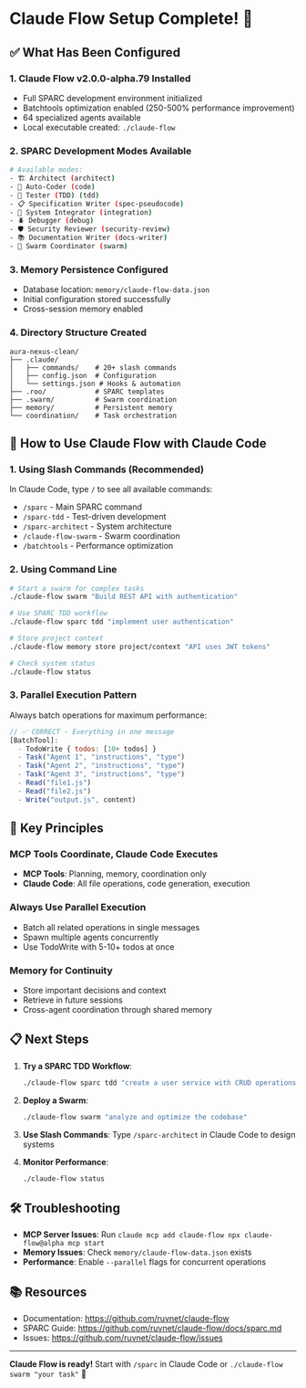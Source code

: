 # Claude Flow Setup Complete! 🚀

## ✅ What Has Been Configured

### 1. **Claude Flow v2.0.0-alpha.79 Installed**
- Full SPARC development environment initialized
- Batchtools optimization enabled (250-500% performance improvement)
- 64 specialized agents available
- Local executable created: `./claude-flow`

### 2. **SPARC Development Modes Available**
```bash
# Available modes:
- 🏗️ Architect (architect)
- 🧠 Auto-Coder (code)
- 🧪 Tester (TDD) (tdd)
- 📋 Specification Writer (spec-pseudocode)
- 🔗 System Integrator (integration)
- 🪲 Debugger (debug)
- 🛡️ Security Reviewer (security-review)
- 📚 Documentation Writer (docs-writer)
- 🐝 Swarm Coordinator (swarm)
```

### 3. **Memory Persistence Configured**
- Database location: `memory/claude-flow-data.json`
- Initial configuration stored successfully
- Cross-session memory enabled

### 4. **Directory Structure Created**
```
aura-nexus-clean/
├── .claude/
│   ├── commands/    # 20+ slash commands
│   ├── config.json  # Configuration
│   └── settings.json # Hooks & automation
├── .roo/            # SPARC templates
├── .swarm/          # Swarm coordination
├── memory/          # Persistent memory
└── coordination/    # Task orchestration
```

## 🚀 How to Use Claude Flow with Claude Code

### 1. **Using Slash Commands** (Recommended)
In Claude Code, type `/` to see all available commands:
- `/sparc` - Main SPARC command
- `/sparc-tdd` - Test-driven development
- `/sparc-architect` - System architecture
- `/claude-flow-swarm` - Swarm coordination
- `/batchtools` - Performance optimization

### 2. **Using Command Line**
```bash
# Start a swarm for complex tasks
./claude-flow swarm "Build REST API with authentication"

# Use SPARC TDD workflow
./claude-flow sparc tdd "implement user authentication"

# Store project context
./claude-flow memory store project/context "API uses JWT tokens"

# Check system status
./claude-flow status
```

### 3. **Parallel Execution Pattern**
Always batch operations for maximum performance:
```javascript
// ✅ CORRECT - Everything in one message
[BatchTool]:
  - TodoWrite { todos: [10+ todos] }
  - Task("Agent 1", "instructions", "type")
  - Task("Agent 2", "instructions", "type")
  - Task("Agent 3", "instructions", "type")
  - Read("file1.js")
  - Read("file2.js")
  - Write("output.js", content)
```

## 🎯 Key Principles

### MCP Tools Coordinate, Claude Code Executes
- **MCP Tools**: Planning, memory, coordination only
- **Claude Code**: All file operations, code generation, execution

### Always Use Parallel Execution
- Batch all related operations in single messages
- Spawn multiple agents concurrently
- Use TodoWrite with 5-10+ todos at once

### Memory for Continuity
- Store important decisions and context
- Retrieve in future sessions
- Cross-agent coordination through shared memory

## 📋 Next Steps

1. **Try a SPARC TDD Workflow**:
   ```bash
   ./claude-flow sparc tdd "create a user service with CRUD operations"
   ```

2. **Deploy a Swarm**:
   ```bash
   ./claude-flow swarm "analyze and optimize the codebase"
   ```

3. **Use Slash Commands**:
   Type `/sparc-architect` in Claude Code to design systems

4. **Monitor Performance**:
   ```bash
   ./claude-flow status
   ```

## 🛠️ Troubleshooting

- **MCP Server Issues**: Run `claude mcp add claude-flow npx claude-flow@alpha mcp start`
- **Memory Issues**: Check `memory/claude-flow-data.json` exists
- **Performance**: Enable `--parallel` flags for concurrent operations

## 📚 Resources

- Documentation: https://github.com/ruvnet/claude-flow
- SPARC Guide: https://github.com/ruvnet/claude-flow/docs/sparc.md
- Issues: https://github.com/ruvnet/claude-flow/issues

---

**Claude Flow is ready!** Start with `/sparc` in Claude Code or `./claude-flow swarm "your task"` 🚀